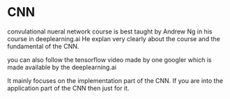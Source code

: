 # CNN
convulational nueral network course is best taught by Andrew Ng in his course in deeplearning.ai
He explan very clearly about the course and the fundamental of the CNN.

you can also follow the tensorflow video made by one googler which is made available by the deeplearning.ai

It mainly focuses on the implementation part of the CNN.
If you are into the application part of the CNN then just for it.

